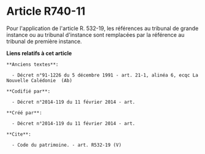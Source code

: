 # Article R740-11

Pour l'application de l'article R. 532-19, les références au tribunal de grande instance ou au tribunal d'instance sont
remplacées par la référence au tribunal de première instance.

**Liens relatifs à cet article**

	**Anciens textes**:

	  - Décret n°91-1226 du 5 décembre 1991 - art. 21-1, alinéa 6, ecqc La Nouvelle Calédonie  (Ab)

	**Codifié par**:

	  - Décret n°2014-119 du 11 février 2014 - art.

	**Créé par**:

	  - Décret n°2014-119 du 11 février 2014 - art.

	**Cite**:

	  - Code du patrimoine. - art. R532-19 (V)
